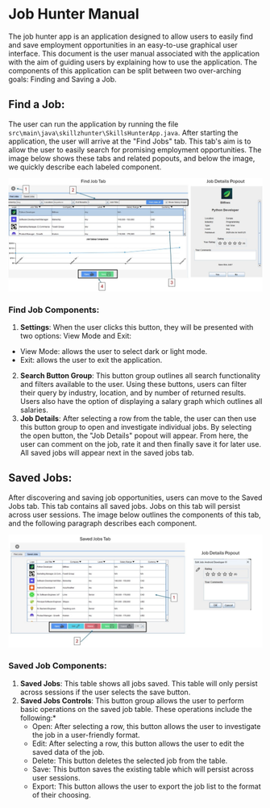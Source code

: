 # Job Hunter Manual
The job hunter app is an application designed to allow users to easily find and save employment opportunities in an easy-to-use graphical user interface. This document is the user manual associated with the application with the aim of guiding users by explaining how to use the application. The components of this application can be split between two over-arching goals: Finding and Saving a Job.

## Find a Job:
The user can run the application by running the file `src\main\java\skillzhunter\SkillsHunterApp.java`. After starting the application, the user will arrive at the "Find Jobs" tab. This tab's aim is to allow the user to easily search for promising employment opportunities. The image below shows these tabs and related popouts, and below the image, we quickly describe each labeled component.





![image](/data/images/Slide1.JPG)







### Find Job Components:
1. __Settings__: When the user clicks this button, they will be presented with two options: View Mode and Exit:
  * View Mode: allows the user to select dark or light mode.
  * Exit: allows the user to exit the application.
2. __Search Button Group__: This button group outlines all search functionality and filters available to the user. Using these buttons, users can filter their query by industry, location, and by number of returned results. Users also have the option of displaying a salary graph which outlines all salaries.
3. __Job Details__: After selecting a row from the table, the user can then use this button group to open and investigate individual jobs. By selecting the open button, the "Job Details" popout will appear. From here, the user can comment on the job, rate it and then finally save it for later use. All saved jobs will appear next in the saved jobs tab.
 

## Saved Jobs:
After discovering and saving job opportunities, users can move to the Saved Jobs tab. This tab contains all saved jobs. Jobs on this tab will persist across user sessions. The image below outlines the components of this tab, and the following paragraph describes each component.

![image](/data/images/Slide2.JPG)

### Saved Job Components:
1. __Saved Jobs__: This table shows all jobs saved. This table will only persist across sessions if the user selects the save button.
2. __Saved Jobs Controls__: This button group allows the user to perform basic operations on the saved job table. These operations include the following:*
   * Open: After selecting a row, this button allows the user to investigate the job in a user-friendly format.
   * Edit: After selecting a row, this button allows the user to edit the saved data of the job.
   * Delete: This button deletes the selected job from the table.
   * Save: This button saves the existing table which will persist across user sessions.
   * Export: This button allows the user to export the job list to the format of their choosing.